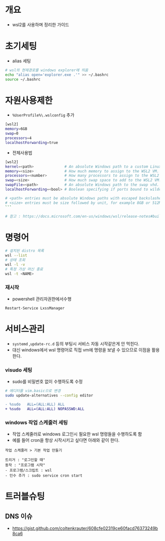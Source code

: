# 개요

* wsl2를 사용하며 정리한 가이드



# 초기세팅

* alias 세팅

```bash
# wsl의 현재경로를 windows explorer에 띄움
echo "alias open='explorer.exe .'" >> ~/.bashrc
source ~/.bashrc
```





# 자원사용제한

* `%UserProfile%\.wslconfig` 추가

```bash
[wsl2]
memory=6GB
swap=0
processors=4
localhostForwarding=true
```

* 전체사용법

```bash
[wsl2]
kernel=<path>              # An absolute Windows path to a custom Linux kernel.
memory=<size>              # How much memory to assign to the WSL2 VM.
processors=<number>        # How many processors to assign to the WSL2 VM.
swap=<size>                # How much swap space to add to the WSL2 VM. 0 for no swap file.
swapFile=<path>            # An absolute Windows path to the swap vhd.
localhostForwarding=<bool> # Boolean specifying if ports bound to wildcard or localhost in the WSL2 VM should be connectable from the host via localhost:port (default true).

# <path> entries must be absolute Windows paths with escaped backslashes, for example C:\\Users\\Ben\\kernel
# <size> entries must be size followed by unit, for example 8GB or 512MB
​```

# 참고 : https://docs.microsoft.com/en-us/windows/wsl/release-notes#build-18945
```



# 명령어

```bash
# 설치된 distro 목록
wsl --list
# 상태 조회
wsl -l -v
# 특정 가상 머신 종료
wsl -t <NAME>
```



### 재시작

* powershell 관리자권한에서수행

```
Restart-Service LxssManager
```





# 서비스관리

* `systemd` ,`update-rc.d` 등의 부팅시 서비스 자동 시작같은게 안 먹힌다.
* 대신 windows에서 wsl 명령어로 직접 vm에 명령을 보낼 수 있으므로 이점을 활용한다. 



### visudo 세팅

* sudo를 비밀번호 없이 수행하도록 수정

```bash
# 에디터를 vim.basic으로 변경
sudo update-alternatives --config editor
```

```diff
- %sudo   ALL=(ALL:ALL) ALL
+ %sudo   ALL=(ALL:ALL) NOPASSWD:ALL
```



### windows 작업 스케줄러 세팅

* 작업 스케줄러로 windows 로그인시 필요한 wsl 명령들을 수행하도록 함
* 예를 들어 cron을 항상 시작시키고 싶다면 아래와 같이 한다.

```
작업 스케줄러 > 기본 작업 만들기

트리거 : "로그인할 때"
동작 : "프로그램 시작"
- 프로그램/스크립트 : wsl
- 인수 추가 : sudo service cron start
```







# 트러블슈팅

## DNS 이슈

* https://gist.github.com/coltenkrauter/608cfe02319ce60facd76373249b8ca6